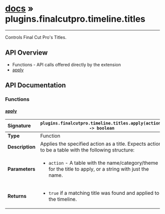 # [docs](index.md) » plugins.finalcutpro.timeline.titles
---

Controls Final Cut Pro's Titles.

## API Overview
* Functions - API calls offered directly by the extension
 * [apply](#apply)

## API Documentation

### Functions

#### [apply](#apply)
| <span style="float: left;">**Signature**</span> | <span style="float: left;">`plugins.finalcutpro.timeline.titles.apply(action) -> boolean` </span>                                                          |
| -----------------------------------------------------|---------------------------------------------------------------------------------------------------------|
| **Type**                                             | Function |
| **Description**                                      | Applies the specified action as a title. Expects action to be a table with the following structure: |
| **Parameters**                                       | <ul><li><code>action</code>      - A table with the name/category/theme for the title to apply, or a string with just the name.</li></ul> |
| **Returns**                                          | <ul><li><code>true</code> if a matching title was found and applied to the timeline.</li></ul> |


